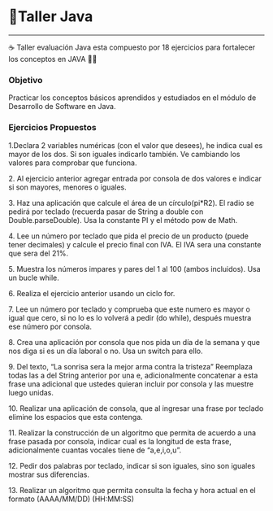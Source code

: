 <h1>🚀Taller Java </h1>

-------------------------

☕ Taller evaluación Java  esta compuesto por 18 ejercicios para fortalecer los conceptos en JAVA 👨‍💻

<h3>Objetivo</h3>
<p>Practicar los conceptos básicos aprendidos y estudiados en el módulo de Desarrollo de Software en Java.</p>


<h3>Ejercicios Propuestos</h3>

<p>1.Declara 2 variables numéricas (con el valor que desees), he indica cual es mayor de los dos. Si son iguales indicarlo también. Ve cambiando los valores para comprobar que funciona.</p>

<p>2. Al ejercicio anterior agregar entrada por consola de dos valores e indicar si son mayores, menores o iguales.</p>

<p>3. Haz una aplicación que calcule el área de un círculo(pi*R2). El radio se pedirá por teclado (recuerda pasar de String a double con Double.parseDouble). Usa la constante PI y el método pow de Math.</p>

<p>4. Lee un número por teclado que pida el precio de un producto (puede tener decimales) y calcule el precio final con IVA. El IVA sera una constante que sera del 21%.</p>

<p>5. Muestra los números impares y pares del 1 al 100 (ambos incluidos). Usa un bucle while.</p>

<p>6. Realiza el ejercicio anterior usando un ciclo for.</p>

<p>7. Lee un número por teclado y comprueba que este numero es mayor o igual que cero, si no lo es lo volverá a pedir (do while), después muestra ese número por consola.</p>

<p>8. Crea una aplicación por consola que nos pida un día de la semana y que nos diga si es un día laboral o no. Usa un switch para ello.</p>

<p>9. Del texto, “La sonrisa sera la mejor arma contra la tristeza” Reemplaza todas las a del String anterior por una e, adicionalmente concatenar a esta frase una adicional que ustedes quieran incluir por consola y las muestre luego unidas.</p>

<p>10. Realizar una aplicación de consola, que al ingresar una frase por teclado elimine los espacios que esta contenga.</p>

<p>11. Realizar la construcción de un algoritmo que permita de acuerdo a una frase pasada por consola, indicar cual es la longitud de esta frase, adicionalmente cuantas vocales tiene de “a,e,i,o,u”.</p>

<p>12. Pedir dos palabras por teclado, indicar si son iguales, sino son iguales mostrar sus diferencias.</p>

<p>13. Realizar un algoritmo que permita consulta la fecha y hora actual en el formato (AAAA/MM/DD) (HH:MM:SS)</p>
